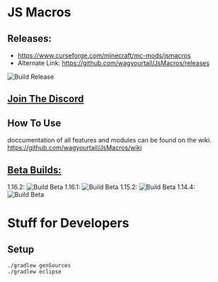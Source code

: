 # JS Macros
## Releases: 
* https://www.curseforge.com/minecraft/mc-mods/jsmacros
* Alternate Link: https://github.com/wagyourtail/JsMacros/releases

![Build Release](https://github.com/wagyourtail/JsMacros/workflows/Build%20Release/badge.svg)

## [Join The Discord](https://discord.gg/P6W58J8)

## How To Use

doccumentation of all features and modules can be found on the wiki.
https://github.com/wagyourtail/JsMacros/wiki

## [Beta Builds:](https://github.com/wagyourtail/JsMacros/actions?query=workflow%3A%22Build+Beta%22)
1.16.2: ![Build Beta](https://github.com/wagyourtail/JsMacros/workflows/Build%20Beta/badge.svg?branch=master)
1.16.1: ![Build Beta](https://github.com/wagyourtail/JsMacros/workflows/Build%20Beta/badge.svg?branch=backport-1.16.1)
1.15.2: ![Build Beta](https://github.com/wagyourtail/JsMacros/workflows/Build%20Beta/badge.svg?branch=backport-1.15.2)
1.14.4: ![Build Beta](https://github.com/wagyourtail/JsMacros/workflows/Build%20Beta/badge.svg?branch=backport-1.14.4)

# Stuff for Developers
## Setup
```
./gradlew genSources
./gradlew eclipse
```
